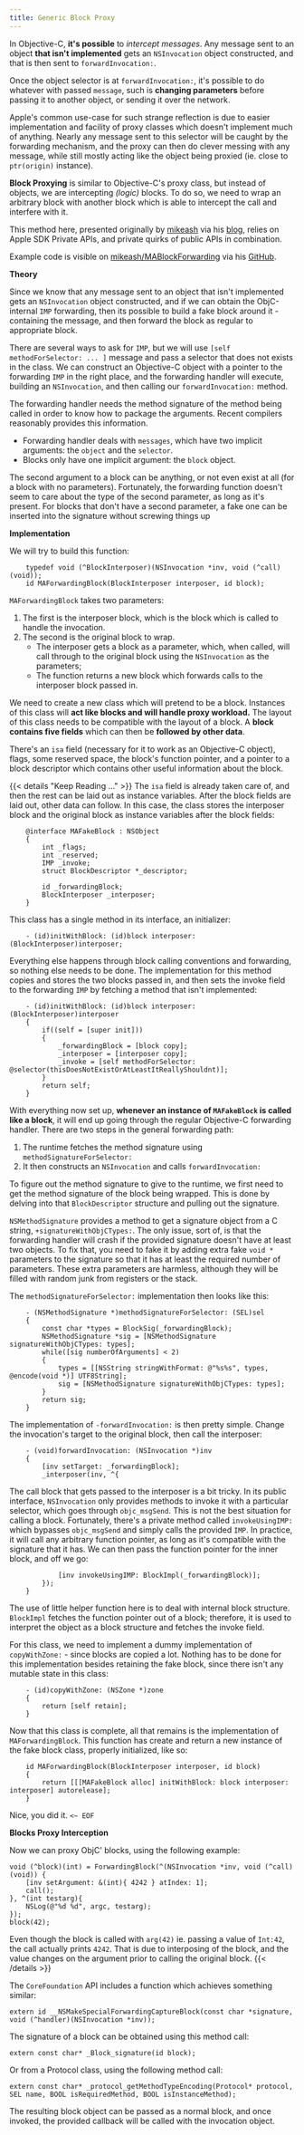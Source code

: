 ```yaml
---
title: Generic Block Proxy
---
```


In Objective-C, **it's possible** to *intercept messages*. Any message sent to an object **that isn't implemented** gets an `NSInvocation` object constructed, and that is then sent to `forwardInvocation:`.

Once the object selector is at `forwardInvocation:`, it's possible to do whatever with passed `message`, such is **changing parameters** before passing it to another object, or sending it over the network.

Apple's common use-case for such strange reflection is due to easier implementation and facility of proxy classes which doesn't implement much of anything. Nearly any message sent to this selector will be caught by the forwarding mechanism, and the proxy can then do clever messing with any message, while still mostly acting like the object being proxied (ie. close to `ptr(origin)` instance).

**Block Proxying** is similar to Objective-C's proxy class, but instead of objects, we are intercepting *(logic)* blocks. To do so, we need to wrap an arbitrary block with another block which is able to intercept the call and interfere with it.

This method here, presented originally by [mikeash](https://mikeash.com/pyblog/friday-qa-2011-10-28-generic-block-proxying.html) via his [blog](#), relies on Apple SDK Private APIs, and private quirks of public APIs in combination.

Example code is visible on [mikeash/MABlockForwarding](https://github.com/mikeash/MABlockForwarding) via his [GitHub](#).

**Theory**

Since we know that any message sent to an object that isn't implemented gets an `NSInvocation` object constructed, and if we can obtain the ObjC-internal `IMP` forwarding, then its possible to build a fake block around it - containing the message, and then forward the block as regular to appropriate block.

There are several ways to ask for `IMP`, but we will use `[self methodForSelector: ... ]` message and pass a selector that does not exists in the class. We can construct an Objective-C object with a pointer to the forwarding `IMP` in the right place, and the forwarding handler will execute, building an `NSInvocation`, and then calling our `forwardInvocation:` method.

The forwarding handler needs the method signature of the method being called in order to know how to package the arguments. Recent compilers reasonably provides this information.

* Forwarding handler deals with `messages`, which have two implicit arguments: the `object` and the `selector`.
* Blocks only have one implicit argument: the `block` object.

The second argument to a block can be anything, or not even exist at all (for a block with no parameters). Fortunately, the forwarding function doesn't seem to care about the type of the second parameter, as long as it's present. For blocks that don't have a second parameter, a fake one can be inserted into the signature without screwing things up

**Implementation**

We will try to build this function:

```objc
    typedef void (^BlockInterposer)(NSInvocation *inv, void (^call)(void));
    id MAForwardingBlock(BlockInterposer interposer, id block);
```

`MAForwardingBlock` takes two parameters: 

1. The first is the interposer block, which is the block which is called to handle the invocation. 
2. The second is the original block to wrap. 
   - The interposer gets a block as a parameter, which, when called, will call through to the original block using the `NSInvocation` as the parameters;
   - The function returns a new block which forwards calls to the interposer block passed in.

We need to create a new class which will pretend to be a block. Instances of this class will **act like blocks and will handle proxy workload.** The layout of this class needs to be compatible with the layout of a block. A **block contains five fields** which can then be **followed by other data**.

There's an `isa` field (necessary for it to work as an Objective-C object), flags, some reserved space, the block's function pointer, and a pointer to a block descriptor which contains other useful information about the block.

{{< details "Keep Reading ..." >}}
The `isa` field is already taken care of, and then the rest can be laid out as instance variables. After the block fields are laid out, other data can follow. In this case, the class stores the interposer block and the original block as instance variables after the block fields:

```objc
    @interface MAFakeBlock : NSObject
    {
        int _flags;
        int _reserved;
        IMP _invoke;
        struct BlockDescriptor *_descriptor;

        id _forwardingBlock;
        BlockInterposer _interposer;
    }
```

This class has a single method in its interface, an initializer:

```objc
    - (id)initWithBlock: (id)block interposer: (BlockInterposer)interposer;
```

Everything else happens through block calling conventions and forwarding, so nothing else needs to be done. The implementation for this method copies and stores the two blocks passed in, and then sets the invoke field to the forwarding `IMP` by fetching a method that isn't implemented:

```objc
    - (id)initWithBlock: (id)block interposer: (BlockInterposer)interposer
    {
        if((self = [super init]))
        {
            _forwardingBlock = [block copy];
            _interposer = [interposer copy];
            _invoke = [self methodForSelector: @selector(thisDoesNotExistOrAtLeastItReallyShouldnt)];
        }
        return self;
    }
```

With everything now set up, **whenever an instance of `MAFakeBlock` is called like a block**, it will end up going through the regular Objective-C forwarding handler. There are two steps in the general forwarding path:

1. The runtime fetches the method signature using `methodSignatureForSelector:`
2. It then constructs an `NSInvocation` and calls `forwardInvocation:`

To figure out the method signature to give to the runtime, we first need to get the method signature of the block being wrapped. This is done by delving into that `BlockDescriptor` structure and pulling out the signature.

`NSMethodSignature` provides a method to get a signature object from a C string, `+signatureWithObjCTypes:`. The only issue, sort of, is that the forwarding handler will crash if the provided signature doesn't have at least two objects. To fix that, you need to fake it by adding extra fake `void *` parameters to the signature so that it has at least the required number of parameters. These extra parameters are harmless, although they will be filled with random junk from registers or the stack. 

The `methodSignatureForSelector:` implementation then looks like this:

```objc
    - (NSMethodSignature *)methodSignatureForSelector: (SEL)sel
    {
        const char *types = BlockSig(_forwardingBlock);
        NSMethodSignature *sig = [NSMethodSignature signatureWithObjCTypes: types];
        while([sig numberOfArguments] < 2)
        {
            types = [[NSString stringWithFormat: @"%s%s", types, @encode(void *)] UTF8String];
            sig = [NSMethodSignature signatureWithObjCTypes: types];
        }
        return sig;
    }
```

The implementation of `-forwardInvocation:` is then pretty simple. Change the invocation's target to the original block, then call the interposer:

```objc
    - (void)forwardInvocation: (NSInvocation *)inv
    {
        [inv setTarget: _forwardingBlock];
        _interposer(inv, ^{
```

The call block that gets passed to the interposer is a bit tricky. In its public interface, `NSInvocation` only provides methods to invoke it with a particular selector, which goes through `objc_msgSend`. This is not the best situation for calling a block. Fortunately, there's a private method called `invokeUsingIMP:` which bypasses `objc_msgSend` and simply calls the provided `IMP`. In practice, it will call any arbitrary function pointer, as long as it's compatible with the signature that it has. We can then pass the function pointer for the inner block, and off we go:

```objc
            [inv invokeUsingIMP: BlockImpl(_forwardingBlock)];
        });
    }
```

The use of little helper function here is to deal with internal block structure. `BlockImpl` fetches the function pointer out of a block; therefore, it is used to interpret the object as a block structure and fetches the invoke field.

For this class, we need to implement a dummy implementation of `copyWithZone:` - since blocks are copied a lot. Nothing has to be done for this implementation besides retaining the fake block, since there isn't any mutable state in this class:

```objc
    - (id)copyWithZone: (NSZone *)zone
    {
        return [self retain];
    }
```

Now that this class is complete, all that remains is the implementation of `MAForwardingBlock`. This function has create and return a new instance of the fake block class, properly initialized, like so:

```objc
    id MAForwardingBlock(BlockInterposer interposer, id block)
    {
        return [[[MAFakeBlock alloc] initWithBlock: block interposer: interposer] autorelease];
    }
```

Nice, you did it. `<~ EOF`

**Blocks Proxy Interception**

Now we can proxy ObjC' blocks, using the following example:

```objc
void (^block)(int) = ForwardingBlock(^(NSInvocation *inv, void (^call)(void)) {
    [inv setArgument: &(int){ 4242 } atIndex: 1];
    call();
}, ^(int testarg){
    NSLog(@"%d %d", argc, testarg);
});
block(42);
```

Even though the block is called with `arg(42)` ie. passing a value of `Int:42`, the call actually prints `4242`. That is due to interposing of the block, and the value changes on the argument prior to calling the original block.
{{< /details >}}

The `CoreFoundation` API includes a function which achieves something similar:

```objc
extern id __NSMakeSpecialForwardingCaptureBlock(const char *signature, void (^handler)(NSInvocation *inv));
```

The signature of a block can be obtained using this method call:

```objc
extern const char* _Block_signature(id block);
```

Or from a Protocol class, using the following method call:

```objc
extern const char* _protocol_getMethodTypeEncoding(Protocol* protocol, SEL name, BOOL isRequiredMethod, BOOL isInstanceMethod); 
```

The resulting block object can be passed as a normal block, and once invoked, the provided callback will be called with the invocation object.


